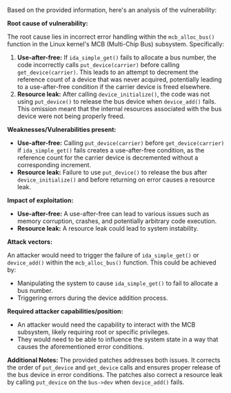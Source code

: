 Based on the provided information, here's an analysis of the vulnerability:

**Root cause of vulnerability:**

The root cause lies in incorrect error handling within the `mcb_alloc_bus()` function in the Linux kernel's MCB (Multi-Chip Bus) subsystem. Specifically:

1.  **Use-after-free:** If `ida_simple_get()` fails to allocate a bus number, the code incorrectly calls `put_device(carrier)` before calling `get_device(carrier)`. This leads to an attempt to decrement the reference count of a device that was never acquired, potentially leading to a use-after-free condition if the carrier device is freed elsewhere.
2.  **Resource leak:** After calling `device_initialize()`, the code was not using `put_device()` to release the bus device when `device_add()` fails. This omission meant that the internal resources associated with the bus device were not being properly freed.

**Weaknesses/Vulnerabilities present:**

*   **Use-after-free:** Calling `put_device(carrier)` before `get_device(carrier)` if `ida_simple_get()` fails creates a use-after-free condition, as the reference count for the carrier device is decremented without a corresponding increment.
*   **Resource leak:** Failure to use `put_device()` to release the bus after `device_initialize()` and before returning on error causes a resource leak.

**Impact of exploitation:**

*   **Use-after-free:** A use-after-free can lead to various issues such as memory corruption, crashes, and potentially arbitrary code execution.
*   **Resource leak:** A resource leak could lead to system instability.

**Attack vectors:**

An attacker would need to trigger the failure of `ida_simple_get()` or `device_add()` within the `mcb_alloc_bus()` function. This could be achieved by:
*   Manipulating the system to cause `ida_simple_get()` to fail to allocate a bus number.
*   Triggering errors during the device addition process.

**Required attacker capabilities/position:**

*   An attacker would need the capability to interact with the MCB subsystem, likely requiring root or specific privileges.
*   They would need to be able to influence the system state in a way that causes the aforementioned error conditions.

**Additional Notes:**
The provided patches addresses both issues. It corrects the order of `put_device` and `get_device` calls and ensures proper release of the bus device in error conditions.
The patches also correct a resource leak by calling `put_device` on the `bus->dev` when `device_add()` fails.